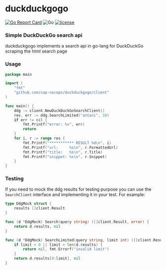 # duckduckgogo
[![Go Report Card](https://goreportcard.com/badge/github.com/sap-nocops/duckduckgogo)](https://goreportcard.com/report/github.com/sap-nocops/duckduckgogo)
![Go](https://github.com/sap-nocops/duckduckgogo/workflows/Go/badge.svg)
[![license](https://img.shields.io/github/license/sap-nocops/duckduckgogo.svg)](LICENSE)

### Simple DuckDuckGo search api
duckduckgogo implements a search api in go-lang for DuckDuckGo scraping the html search page

### Usage 

```go
package main

import (
	"fmt"
	"github.com/sap-nocops/duckduckgogo/client"
)

func main() {
	ddg := client.NewDuckDuckGoSearchClient()
	res, err := ddg.SearchLimited("antani", 10)
	if err != nil {
		fmt.Printf("error: %v", err)
		return
	}
	for i, r := range res {
		fmt.Printf("*********** RESULT %d\n", i)
		fmt.Printf("url:     %s\n", r.FormattedUrl)
		fmt.Printf("title:   %s\n", r.Title)
		fmt.Printf("snippet: %s\n", r.Snippet)
	}
}
``` 

### Testing
If you need to mock the ddg results for testing purpose you can use the `SearchClient` interface and implementing it
in your test. For example:

```go
type DdgMock struct {
	results []client.Result
}

func (d *DdgMock) Search(query string) ([]client.Result, error) {
	return d.results, nil
}

func (d *DdgMock) SearchLimited(query string, limit int) ([]client.Result, error) {
    if limit < 0 || limit > len(d.results) {
        return nil, fmt.Errorf("invalid limit")
    }
	return d.results[0:limit], nil
}
```
